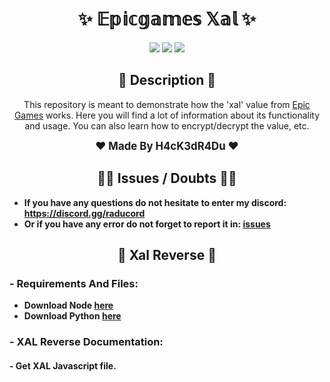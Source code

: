 <h1 align="center">✨ 𝔼𝕡𝕚𝕔𝕘𝕒𝕞𝕖𝕤 𝕏𝕒𝕝 ✨</h1>

<p align="center">
  <img src="https://img.shields.io/github/license/H4cK3dR4Du/Epicgames-Xal.svg?style=for-the-badge&labelColor=black&color=c1121f&logo=IOTA"/>
  <img src="https://img.shields.io/github/stars/H4cK3dR4Du/Epicgames-Xal.svg?style=for-the-badge&labelColor=black&color=c1121f&logo=IOTA"/>
  <img src="https://img.shields.io/github/languages/top/H4cK3dR4Du/Epicgames-Xal.svg?style=for-the-badge&labelColor=black&color=c1121f&logo=javascript"/>
</p>

<h2 align="center"> 📝 Description 📝 </h2>

<p align="center">
  This repository is meant to demonstrate how the 'xal' value from <a href="https://epicgames.com/">Epic Games</a> works. Here you will find a lot of information about its functionality and usage. You can also learn how to encrypt/decrypt the value, etc.
</p>

<p align="center">
  <b><big>❤️ Made By H4cK3dR4Du ❤️</big></b>
</p>

<h2 align="center"> 🤷‍♂️ Issues / Doubts 🤷‍♂️</h2>

- **If you have any questions do not hesitate to enter my discord: https://discord.gg/raducord**
- **Or if you have any error do not forget to report it in: [issues](https://github.com/H4cK3dR4Du/Epicgames-Xal/issues/new)**

<h2 align="center"> 🚀 Xal Reverse 🚀 </h2>

### - Requirements And Files:

- **Download Node [here]([https://hex-rays.com/ida-free/](https://nodejs.org/en/download/package-manager))**
- **Download Python [here](https://www.python.org/downloads/)**

### - XAL Reverse Documentation:

#### - Get XAL Javascript file.
